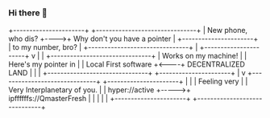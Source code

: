 ### Hi there 👋

+----------------------+     +-------------------------------+
| New phone, who dis?  +---->+ Why don't you have a pointer  |
+----------------------+     | to my number, bro?            |
                             +-------------------------------+
                                            |
+----------------------+                    v
|                      |     +-------------------------------+
| Works on my machine! |     |  Here's my pointer in         |
| Local First software +<----+  DECENTRALIZED LAND           |
|                      |     +-------------------------------+
+----------------------+
           |
           v                  +------------------------------+
+----------------------+      |                              |
|  Feeling very        |      |  Very Interplanetary of you. |
|  hyper://active      +----->+  ipffffffs://QmasterFresh    |
|                      |      |                              |
+----------------------+      +------------------------------+

<!--
**DougAnderson444/DougAnderson444** is a ✨ _special_ ✨ repository because its `README.md` (this file) appears on your GitHub profile.

Here are some ideas to get you started:

- 🔭 I’m currently working on ...
- 🌱 I’m currently learning ...
- 👯 I’m looking to collaborate on ...
- 🤔 I’m looking for help with ...
- 💬 Ask me about ...
- 📫 How to reach me: ...
- 😄 Pronouns: ...
- ⚡ Fun fact: ...
-->
